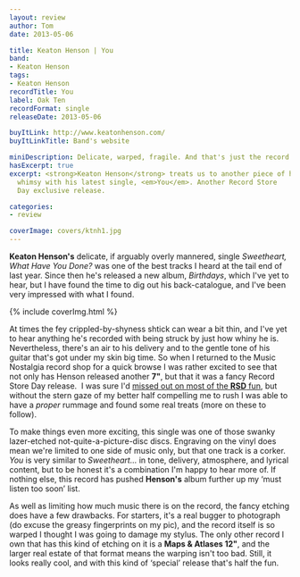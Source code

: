 ```yaml
---
layout: review
author: Tom
date: 2013-05-06

title: Keaton Henson | You
band:
- Keaton Henson
tags:
- Keaton Henson
recordTitle: You
label: Oak Ten
recordFormat: single
releaseDate: 2013-05-06

buyItLink: http://www.keatonhenson.com/
buyItLinkTitle: Band's website

miniDescription: Delicate, warped, fragile. And that's just the record itself!
hasExcerpt: true
excerpt: <strong>Keaton Henson</strong> treats us to another piece of his love-lorn
  whimsy with his latest single, <em>You</em>. Another Record Store
  Day exclusive release.

categories:
- review

coverImage: covers/ktnh1.jpg
---
```


**Keaton Henson's** delicate, if arguably overly mannered, single *Sweetheart, What Have You Done?* was one of the best tracks I heard at the tail end of last year. Since then he's released a new album, *Birthdays*, which I've yet to hear, but I have found the time to dig out his back-catalogue, and I've been very impressed with what I found.

<div>{% include coverImg.html %}</div>

At times the fey crippled-by-shyness shtick can wear a bit thin, and I've yet to hear anything he's recorded with being struck by just how whiny he is. Nevertheless, there's an air to his delivery and to the gentle tone of his guitar that's got under my skin big time. So when I returned to the Music Nostalgia record shop for a quick browse I was rather excited to see that not only has Henson released another **7"**, but that it was a fancy Record Store Day release.  I was sure I'd [missed out on most of the **RSD** fun](http://eatenbymonsters/review/davy-graham-record-store-day/), but without the stern gaze of my better half compelling me to rush I was able to have a _proper_ rummage and found some real treats (more on these to follow).

To make things even more exciting, this single was one of those swanky lazer-etched not-quite-a-picture-disc discs. Engraving on the vinyl does mean we're limited to one side of music only, but that one track is a corker. *You* is very similar to *Sweetheart...* in tone, delivery, atmosphere, and lyrical content, but to be honest it's a combination I'm happy to hear more of. If nothing else, this record has pushed **Henson's** album further up my ‘must listen too soon’ list.

As well as limiting how much music there is on the record, the fancy etching does have a few drawbacks. For starters, it's a real bugger to photograph (do excuse the greasy fingerprints on my pic), and the record itself is so warped I thought I was going to damage my stylus. The only other record I own that has this kind of etching on it is a **Maps & Atlases 12"**, and the larger real estate of that format means the warping isn't too bad. Still, it looks really cool, and with this kind of ‘special’ release that's half the fun.


